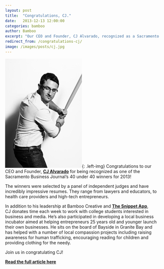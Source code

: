 ```yaml
---
layout: post
title:  "Congratulations, CJ."
date:   2013-12-13 12:00:00
categories: bamboo 
author: Bamboo
excerpt: "Our CEO and Founder, CJ Alvarado, recognized as a Sacramento Business Journal’s 40 under 40 winner for 2013!"
redirect_from: /congratulations-cj/
image: /images/posts/cj.jpg
---
```


![Congratulations, CJ.](/images/posts/cj.jpg){: .left-img} Congratulations to our CEO and Founder, **[CJ Alvarado](https://twitter.com/cjalvarado)** for being recognized as one of the Sacramento Business Journal’s 40 under 40 winners for 2013!

The winners were selected by a panel of independent judges and have incredibly impressive resumes. They range from lawyers and educators, to health care providers and high-tech entrepreneurs.

In addition to his leadership at Bamboo Creative and **[The Snippet App](http://www.thesnippetapp.com/)**, CJ donates time each week to work with college students interested in business and media. He’s also participated in developing a local business incubator aimed at helping entrepreneurs 25 years old and younger launch their own businesses. He sits on the board of Bayside in Granite Bay and has helped with a number of local compassion projects including raising awareness for human trafficking, encouraging reading for children and providing clothing for the needy.

Join us in congratulating CJ!

**[Read the full article here](http://www.bizjournals.com/sacramento/news/2013/12/11/announcing-40-under-40-winners-for-2013.html)**